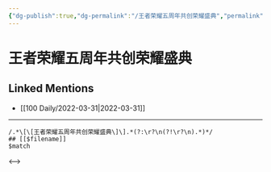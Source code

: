 ```yaml
---
{"dg-publish":true,"dg-permalink":"/王者荣耀五周年共创荣耀盛典","permalink":"/王者荣耀五周年共创荣耀盛典/"}
---
```


# 王者荣耀五周年共创荣耀盛典

## Linked Mentions
- [[100 Daily/2022-03-31\|2022-03-31]]


---

```expander
/.*\[\[王者荣耀五周年共创荣耀盛典\]\].*(?:\r?\n(?!\r?\n).*)*/
## [[$filename]]
$match
```

<-->
